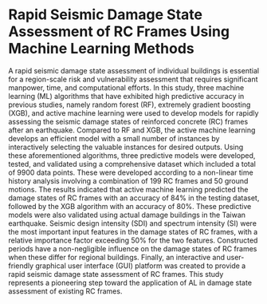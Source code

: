 # Rapid Seismic Damage State Assessment of RC Frames Using Machine Learning Methods
A rapid seismic damage state assessment of individual buildings is essential for a region-scale risk and vulnerability assessment that requires significant manpower, time, and computational efforts. In this study, three machine learning (ML) algorithms that have exhibited high predictive accuracy in previous studies, namely random forest (RF), extremely gradient boosting (XGB), and active machine learning were used to develop models for rapidly assessing the seismic damage states of reinforced concrete (RC) frames after an earthquake. Compared to RF and XGB, the active machine learning develops an efficient model with a small number of instances by interactively selecting the valuable instances for desired outputs. Using these aforementioned algorithms, three predictive models were developed, tested, and validated using a comprehensive dataset which included a total of 9900 data points. These were developed according to a non-linear time history analysis involving a combination of 199 RC frames and 50 ground motions. The results indicated that active machine learning predicted the damage states of RC frames with an accuracy of 84% in the testing dataset, followed by the XGB algorithm with an accuracy of 80%. These predictive models were also validated using actual damage buildings in the Taiwan earthquake. Seismic design intensity (SDI) and spectrum intensity (SI) were the most important input features in the damage states of RC frames, with a relative importance factor exceeding 50% for the two features. Constructed periods have a non-negligible influence on the damage states of RC frames when these differ for regional buildings. Finally, an interactive and user-friendly graphical user interface (GUI) platform was created to provide a rapid seismic damage state assessment of RC frames. This study represents a pioneering step toward the application of AL in damage state assessment of existing RC frames.
